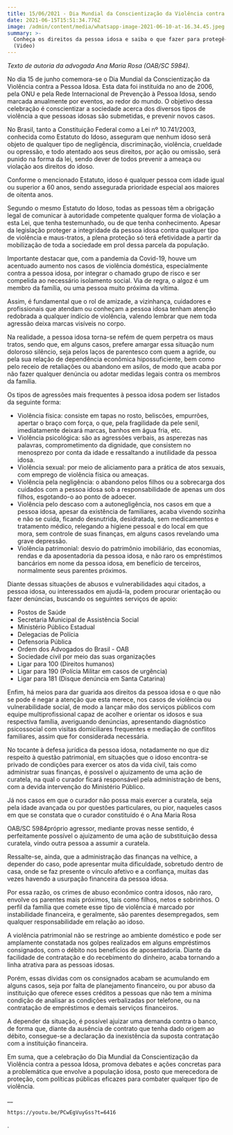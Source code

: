 ```yaml
---
title: 15/06/2021 - Dia Mundial da Conscientização da Violência contra a Pessoa Idosa
date: 2021-06-15T15:51:34.776Z
image: /admin/content/media/whatsapp-image-2021-06-10-at-16.34.45.jpeg
summary: >-
  Conheça os direitos da pessoa idosa e saiba o que fazer para protegê-los.
  (Video)
---
```

_Texto de autoria da advogada Ana Maria Rosa (OAB/SC 5984)._

No dia 15 de junho comemora-se o Dia Mundial da Conscientização da Violência contra a Pessoa Idosa. Esta data foi  instituída no ano de 2006,  pela ONU e pela Rede Internacional de Prevenção à Pessoa Idosa, sendo marcada anualmente por eventos, ao redor do mundo. O objetivo dessa celebração é conscientizar a sociedade acerca dos diversos tipos de violência a que pessoas idosas são submetidas, e prevenir novos casos.

No Brasil, tanto a Constituição Federal como a Lei nº 10.741/2003, conhecida como Estatuto do Idoso, asseguram que nenhum idoso será objeto de qualquer tipo de negligência, discriminação, violência, crueldade ou opressão, e todo atentado aos seus direitos, por ação ou omissão, será punido na forma da lei, sendo dever de todos prevenir a ameaça ou violação aos direitos do idoso.

Conforme o mencionado Estatuto, idoso é qualquer pessoa com idade igual ou superior a 60 anos, sendo assegurada prioridade especial aos maiores de oitenta anos.

Segundo o mesmo Estatuto do Idoso, todas as pessoas têm a obrigação legal de comunicar à autoridade competente qualquer forma de violação a esta Lei, que tenha testemunhado, ou de que tenha conhecimento. Apesar da legislação proteger a integridade da pessoa idosa contra qualquer tipo de violência e maus-tratos, a plena proteção só terá efetividade a partir da mobilização de toda a sociedade em prol dessa parcela da população.

Importante destacar que, com a pandemia da Covid-19, houve um acentuado aumento nos casos de violência doméstica, especialmente contra a pessoa idosa, por integrar o  chamado grupo de risco e ser compelida ao necessário isolamento social. Via de regra, o algoz é um membro da família, ou uma pessoa muito próxima da vítima.

Assim, é fundamental que o rol de amizade, a vizinhança, cuidadores e profissionais que atendam ou conheçam a pessoa idosa tenham atenção redobrada a qualquer indício de violência, valendo lembrar que nem toda agressão deixa marcas visíveis no corpo.

Na realidade, a pessoa idosa torna-se refém de quem perpetra os maus tratos, sendo que, em alguns casos, prefere amargar essa situação num doloroso silêncio, seja pelos laços de parentesco com quem a agride, ou pela sua relação de dependência econômica hipossuficiente, bem como pelo receio de retaliações ou abandono em asilos, de modo que acaba por não fazer qualquer denúncia ou adotar medidas legais contra os membros da família. 

Os tipos de agressões mais frequentes à pessoa idosa podem ser listados da seguinte forma: 

* Violência física: consiste em tapas no rosto, beliscões, empurrões, apertar o braço com força, o que, pela fragilidade da pele senil, imediatamente deixará marcas, banhos em água fria, etc.
* Violência psicológica: são as agressões verbais, as asperezas nas palavras, comprometimento da dignidade, que consistem no menosprezo por conta da idade e ressaltando a inutilidade da pessoa idosa.
* Violência sexual: por meio de aliciamento para a prática de atos sexuais, com emprego de violência física ou ameaças.
* Violência pela negligência: o abandono pelos filhos ou a sobrecarga dos cuidados com a pessoa idosa sob a responsabilidade de apenas um dos filhos, esgotando-o ao ponto de adoecer.
* Violência pelo descaso com a autonegligência, nos casos em que a pessoa idosa, apesar da existência de familiares, acaba vivendo sozinha e não se cuida, ficando desnutrida, desidratada, sem medicamentos e tratamento médico, relegando a higiene pessoal e do local em que mora, sem controle de suas finanças, em alguns casos revelando uma grave depressão.
* Violência patrimonial: desvio do patrimônio imobiliário, das economias, rendas e da aposentadoria da pessoa idosa, e não raro os empréstimos bancários em nome da pessoa idosa, em benefício de terceiros, normalmente seus parentes próximos.

Diante dessas situações de abusos e vulnerabilidades aqui citados, a pessoa idosa, ou interessados em ajudá-la, podem procurar orientação ou fazer denúncias, buscando os seguintes serviços de apoio:

* Postos de Saúde
* Secretaria Municipal de Assistência Social
* Ministério Público Estadual
* Delegacias de Polícia
* Defensoria Pública
* Ordem dos Advogados do Brasil - OAB
* Sociedade civil por meio das suas organizações
* Ligar para 100 (Direitos humanos)
* Ligar para 190 (Polícia Militar em casos de urgência)
* Ligar para 181 (Disque denúncia em Santa Catarina)

Enfim, há meios para dar guarida aos direitos da pessoa idosa e o que não se pode é negar a atenção que esta merece, nos casos de violência ou vulnerabilidade social, de modo a lançar mão dos serviços públicos  com equipe multiprofissional capaz de acolher e orientar os idosos e sua respectiva família, averiguando denúncias, apresentando diagnóstico psicossocial com visitas domiciliares frequentes e mediação de conflitos familiares, assim que for  considerada necessária.

No tocante à defesa jurídica da pessoa idosa, notadamente no que diz respeito à questão patrimonial, em situações que o idoso encontra-se privado de condições para exercer os atos da vida civil, tais como administrar suas finanças, é possível o ajuizamento de uma ação de curatela, na qual o curador ficará responsável pela administração de bens, com a devida intervenção do Ministério Público.

Já nos casos em que o curador não possa mais exercer a curatela, seja pela idade avançada ou por questões particulares, ou pior, naqueles casos em que se constata que o curador constituído é o Ana Maria Rosa

 OAB/SC 5984próprio agressor, mediante provas  nesse sentido, é perfeitamente possível o ajuizamento de uma ação de substituição dessa curatela, vindo outra pessoa a assumir a curatela.

Ressalte-se, ainda, que a administração das finanças na velhice, a depender do caso, pode apresentar muita dificuldade, sobretudo dentro de casa, onde se faz presente o vínculo afetivo e a confiança, muitas das vezes havendo a usurpação financeira da pessoa idosa.

Por essa razão, os crimes de abuso econômico contra idosos, não raro,  envolve os parentes mais próximos, tais como filhos, netos e sobrinhos. O perfil da família que comete esse tipo de violência é marcado por instabilidade financeira, e geralmente, são parentes desempregados, sem qualquer responsabilidade em relação ao idoso.

A violência patrimonial não se restringe ao ambiente doméstico e pode ser amplamente constatada nos golpes realizados em alguns empréstimos consignados, com o débito nos benefícios de aposentadoria. Diante da facilidade de contratação e do recebimento do dinheiro, acaba tornando a linha atrativa para as pessoas idosas. 

Porém, essas dívidas com os consignados acabam se acumulando em alguns casos, seja por falta de planejamento financeiro, ou por abuso da instituição que oferece esses créditos a pessoas que não tem a mínima condição de analisar as condições verbalizadas por telefone, ou na contratação de empréstimos e demais serviços financeiros.

A depender da situação, é possível ajuizar uma demanda contra o banco, de forma que, diante da ausência de contrato que tenha dado origem ao débito, consegue-se a declaração da inexistência da suposta contratação com a instituição financeira.

Em suma, que a celebração do Dia Mundial da Conscientização da Violência contra a pessoa Idosa, promova debates e ações concretas para a problemática que envolve a população idosa, posto que merecedora de proteção, com políticas públicas eficazes para combater qualquer tipo de violência.

__

```youtube
https://youtu.be/PCwEgVuyGss?t=6416
```

.
